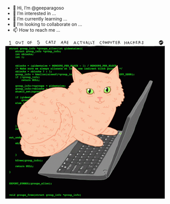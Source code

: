 




- 👋 Hi, I’m @geeparagoso
- 👀 I’m interested in ...
- 🌱 I’m currently learning ...
- 💞️ I’m looking to collaborate on ...
- 📫 How to reach me ...

<!---
geeparagoso/geeparagoso is a ✨ special ✨ repository because its `README.md` (this file) appears on your GitHub profile.
You can click the Preview link to take a look at your changes.
--->
![Screenshot](https://github.com/geeparagoso/geeparagoso/blob/main/images/cats-computer.gif)

```math \ce{$&#x5C;unicode[background-color: #4CAF50; color: white; border-radius: 4px; box-shadow: 0 2px 4px rgba(0,0,0,0.2); padding: 10px; font-family: 'Arial', sans-serif; font-size: 14px; pointer-events: none;] Hover me for a tip}

